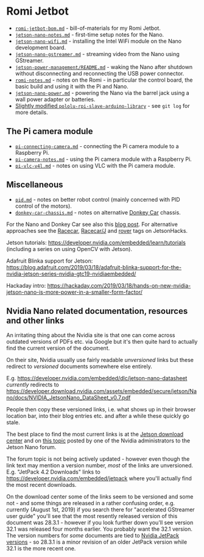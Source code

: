 Romi Jetbot
===========

* [`romi-jetbot-bom.md`](romi-jetbot-bom.md) - bill-of-materials for my Romi Jetbot.
* [`jetson-nano-notes.md`](jetson-nano-notes.md) - first-time setup notes for the Nano.
* [`jetson-nano-wifi.md`](jetson-nano-wifi.md) - installing the Intel WiFi module on the Nano development board.
* [`jetson-nano-gstreamer.md`](jetson-nano-gstreamer.md) - streaming video from the Nano using GStreamer.
* [`jetson-power-management/README.md`](jetson-power-management/README.md) - waking the Nano after shutdown without disconnecting and reconnecting the USB power connector.
* [`romi-notes.md`](romi-notes.md) - notes on the Romi - in particular the control board, the basic build and using it with the Pi and Nano.
* [`jetson-nano-power.md`](jetson-nano-power.md) - powering the Nano via the barrel jack using a wall power adapter or batteries.
* [Slightly modified `pololu-rpi-slave-arduino-library`](https://github.com/george-hawkins/pololu-rpi-slave-arduino-library) - see `git log` for more details.

The Pi camera module
--------------------

* [`pi-connecting-camera.md`](pi-connecting-camera.md) - connecting the Pi camera module to a Raspberry Pi.
* [`pi-camera-notes.md`](pi-camera-notes.md) - using the Pi camera module with a Raspberry Pi.
* [`pi-vlc-v4l.md`](pi-vlc-v4l.md) - notes on using VLC with the Pi camera module.

Miscellaneous
-------------

* [`pid.md`](pid.md) - notes on better robot control (mainly concerned with PID control of the motors).
* [`donkey-car-chassis.md`](donkey-car-chassis.md) - notes on alternative [Donkey Car](https://www.donkeycar.com/) chassis.

For the Nano and Donkey Car see also this [blog post](https://medium.com/@feicheung2016/getting-started-with-jetson-nano-and-autonomous-donkey-car-d4f25bbd1c83). For alternative approaches see the [Racecar](https://www.jetsonhacks.com/category/robotics/jetson-racecar/), [Racecar/J](https://www.jetsonhacks.com/category/robotics/racecarj/) and [rover](https://www.jetsonhacks.com/category/robotics/jetson-rover/) tags on JetsonHacks.

Jetson tutorials: <https://developer.nvidia.com/embedded/learn/tutorials> (including a series on using OpenCV with Jetson).

Adafruit Blinka support for Jetson: <https://blog.adafruit.com/2019/03/18/adafruit-blinka-support-for-the-nvidia-jetson-series-nvidia-gtc19-nvidiaembedded/>

Hackaday intro: <https://hackaday.com/2019/03/18/hands-on-new-nvidia-jetson-nano-is-more-power-in-a-smaller-form-factor/>

Nvidia Nano related documentation, resources and other links
------------------------------------------------------------

An irritating thing about the Nvidia site is that one can come across outdated versions of PDFs etc. via Google but it's then quite hard to actually find the current version of the document.

On their site, Nvidia usually use fairly readable _unversioned_ links but these redirect to _versioned_ documents somewhere else entirely.

E.g. <https://developer.nvidia.com/embedded/dlc/jetson-nano-datasheet> _currently_ redirects to <https://developer.download.nvidia.com/assets/embedded/secure/jetson/Nano/docs/NVIDIA_JetsonNano_DataSheet_v0.7.pdf>

People then copy these versioned links, i.e. what shows up in their browser location bar, into their blog entries etc. and after a while these quickly go stale.

The best place to find the most current links is at the [Jetson download center](https://developer.nvidia.com/embedded/downloads) and on [this topic](https://devtalk.nvidia.com/default/topic/1048642/links-to-jetson-nano-resources-amp-wiki/) posted by one of the Nvidia administrators to the Jetson Nano forum.

The forum topic is not being actively updated - however even though the link text may mention a version number, _most_ of the links are unversioned. E.g. "JetPack 4.2 Downloads" links to <https://developer.nvidia.com/embedded/jetpack> where you'll actually find the most recent downloads.

On the download center some of the links seem to be versioned and some not - and some things are released in a rather confusing order, e.g. currently (August 1st, 2019) if you search there for "accelerated GStreamer user guide" you'll see that the most resently released version of this document was 28.3.1 - however if you look further down you'll see version 32.1 was released four months earlier. You probably want the 32.1 version. The version numbers for _some_ documents are tied to [Nvidia JetPack versions](https://developer.nvidia.com/embedded/jetpack) - so 28.3.1 is a minor revision of an older JetPack version while 32.1 is the more recent one.
